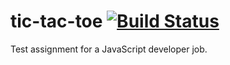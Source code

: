 # tic-tac-toe [![Build Status](https://travis-ci.org/baygeldin/tic-tac-toe.svg?branch=master)](https://travis-ci.org/baygeldin/tic-tac-toe)
Test assignment for a JavaScript developer job.
